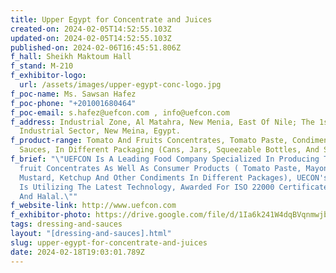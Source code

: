 ```yaml
---
title: Upper Egypt for Concentrate and Juices
created-on: 2024-02-05T14:52:55.103Z
updated-on: 2024-02-05T14:52:55.103Z
published-on: 2024-02-06T16:45:51.806Z
f_hall: Sheikh Maktoum Hall
f_stand: M-210
f_exhibitor-logo:
  url: /assets/images/upper-egypt-conc-logo.jpg
f_poc-name: Ms. Sawsan Hafez
f_poc-phone: "+201001680464"
f_poc-email: s.hafez@uefcon.com , info@uefcon.com
f_address: Industrial Zone, Al Matahra, New Menia, East Of Nile; The 1st
  Industrial Sector, New Meina, Egypt.
f_product-range: Tomato And Fruits Concentrates, Tomato Paste, Condiments, And
  Sauces, In Different Packaging (Cans, Jars, Squeezable Bottles, And Sachet).
f_brief: "\"UEFCON Is A Leading Food Company Specialized In Producing Tomato and
  fruit Concentrates As Well As Consumer Products ( Tomato Paste, Mayonnaise,
  Mustard, Ketchup And Other Condiments In Different Packages), UECON's Factory
  Is Utilizing The Latest Technology, Awarded For ISO 22000 Certificate, Kosher
  And Halal.\""
f_website-link: http://www.uefcon.com
f_exhibitor-photo: https://drive.google.com/file/d/1Ia6k241W4dqBVqnmwjbJdxSPrDuLc2qT/view?usp=drive_link
tags: dressing-and-sauces
layout: "[dressing-and-sauces].html"
slug: upper-egypt-for-concentrate-and-juices
date: 2024-02-18T19:03:01.789Z
---
```

